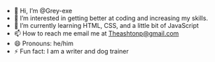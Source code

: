 - 👋 Hi, I’m @Grey-exe
- 👀 I’m interested in getting better at coding and increasing my skills.
- 🌱 I’m currently learning HTML, CSS, and a little bit of JavaScript
- 📫 How to reach me email me at Theashtonp@gmail.com
- 😄 Pronouns: he/him
- ⚡ Fun fact: I am a writer and dog trainer

<!---
Grey-exe/Grey-exe is a ✨ special ✨ repository because its `README.md` (this file) appears on your GitHub profile.
You can click the Preview link to take a look at your changes.
--->
